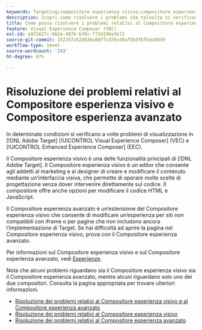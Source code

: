 ```yaml
---
keywords: Targeting;compositore esperienza visivo;compositore esperienza visivo avanzato;vec;risoluzione dei problemi compositore esperienza visivo;risoluzione dei problemi;compositore esperienza avanzato;tls;tls 1.2
description: Scopri come risolvere i problemi che talvolta si verificano nel Compositore esperienza visivo e nel Compositore esperienza avanzato in determinate condizioni.
title: Come posso risolvere i problemi relativi al Compositore esperienza visivo e al Compositore esperienza avanzato?
feature: Visual Experience Composer (VEC)
exl-id: a971627c-662e-487b-bf0c-f73d196e3e71
source-git-commit: 152257a52d836a88ffcd76cd9af5b3fbfbdc0839
workflow-type: tm+mt
source-wordcount: '243'
ht-degree: 67%

---
```


# Risoluzione dei problemi relativi al Compositore esperienza visivo e Compositore esperienza avanzato

In determinate condizioni si verificano a volte problemi di visualizzazione in [!DNL Adobe Target] [!UICONTROL Visual Experience Composer] (VEC) e [!UICONTROL Enhanced Experience Composer] (EEC).

Il Compositore esperienza visivo è una delle funzionalità principali di [!DNL Adobe Target]. Il Compositore esperienza visivo è un editor che consente agli addetti al marketing e ai designer di creare e modificare il contenuto mediante un’interfaccia visiva, che permette di operare molte scelte di progettazione senza dover intervenire direttamente sul codice. Il compositore offre anche opzioni per modificare il codice HTML e JavaScript.

Il Compositore esperienza avanzato è un’estensione del Compositore esperienza visivo che consente di modificare un’esperienza per siti non compatibili con iframe o per pagine che non includono ancora l’implementazione di Target. Se hai difficoltà ad aprire la pagina nel Compositore esperienza visivo, prova con il Compositore esperienza avanzato.

Per informazioni sul Compositore esperienza visivo e sul Compositore esperienza avanzato, vedi [Esperienze](/help/main/c-experiences/experiences.md#concept_A2E10F6AFB3D4AEAB6951EE14688848D).

Nota che alcuni problemi riguardano sia il Compositore esperienza visivo sia il Compositore esperienza avanzato, mentre alcuni riguardano solo uno dei due compositori. Consulta la pagina appropriata per trovare ulteriori informazioni.

* [Risoluzione dei problemi relativi al Compositore esperienza visivo e al Compositore esperienza avanzato](/help/main/c-experiences/c-visual-experience-composer/r-troubleshoot-composer/issues-related-to-the-visual-experience-composer-vec-and-enhanced-experience-composer-eec.md)
* [Risoluzione dei problemi relativi al Compositore esperienza visivo](/help/main/c-experiences/c-visual-experience-composer/r-troubleshoot-composer/troubleshooting-issues-related-to-the-visual-experience-composer-vec.md)
* [Risoluzione dei problemi relativi al Compositore esperienza avanzato](/help/main/c-experiences/c-visual-experience-composer/r-troubleshoot-composer/troubleshooting-issues-related-to-the-enhanced-experience-composer-eec.md)
